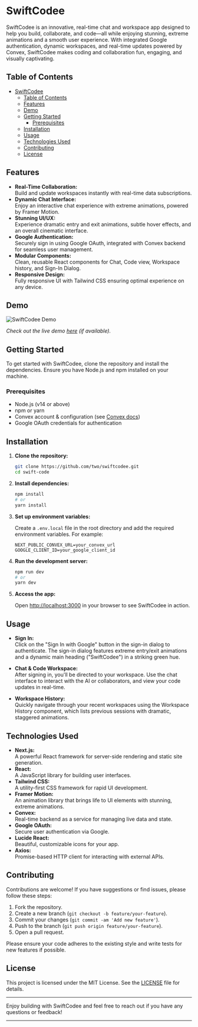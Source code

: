# SwiftCodee

SwiftCodee is an innovative, real-time chat and workspace app designed to help you build, collaborate, and code—all while enjoying stunning, extreme animations and a smooth user experience. With integrated Google authentication, dynamic workspaces, and real-time updates powered by Convex, SwiftCodee makes coding and collaboration fun, engaging, and visually captivating.

## Table of Contents

- [SwiftCodee](#swiftcodee)
  - [Table of Contents](#table-of-contents)
  - [Features](#features)
  - [Demo](#demo)
  - [Getting Started](#getting-started)
    - [Prerequisites](#prerequisites)
  - [Installation](#installation)
  - [Usage](#usage)
  - [Technologies Used](#technologies-used)
  - [Contributing](#contributing)
  - [License](#license)

## Features

- **Real-Time Collaboration:**  
  Build and update workspaces instantly with real-time data subscriptions.
- **Dynamic Chat Interface:**  
  Enjoy an interactive chat experience with extreme animations, powered by Framer Motion.
- **Stunning UI/UX:**  
  Experience dramatic entry and exit animations, subtle hover effects, and an overall cinematic interface.
- **Google Authentication:**  
  Securely sign in using Google OAuth, integrated with Convex backend for seamless user management.
- **Modular Components:**  
  Clean, reusable React components for Chat, Code view, Workspace history, and Sign-In Dialog.
- **Responsive Design:**  
  Fully responsive UI with Tailwind CSS ensuring optimal experience on any device.

## Demo

![SwiftCodee Demo](./demo/screenshot.png)

*Check out the live demo [here](https://swiftcodee.vercel.app) (if available).*

## Getting Started

To get started with SwiftCodee, clone the repository and install the dependencies. Ensure you have Node.js and npm installed on your machine.

### Prerequisites

- Node.js (v14 or above)
- npm or yarn
- Convex account & configuration (see [Convex docs](https://docs.convex.dev/))
- Google OAuth credentials for authentication

## Installation

1. **Clone the repository:**

   ```bash
   git clone https://github.com/two/swiftcodee.git
   cd swift-code
   ```

2. **Install dependencies:**

   ```bash
   npm install
   # or
   yarn install
   ```

3. **Set up environment variables:**

   Create a `.env.local` file in the root directory and add the required environment variables. For example:

   ```env
   NEXT_PUBLIC_CONVEX_URL=your_convex_url
   GOOGLE_CLIENT_ID=your_google_client_id
   ```

4. **Run the development server:**

   ```bash
   npm run dev
   # or
   yarn dev
   ```

5. **Access the app:**

   Open [http://localhost:3000](http://localhost:3000) in your browser to see SwiftCodee in action.

## Usage

- **Sign In:**  
  Click on the "Sign In with Google" button in the sign-in dialog to authenticate. The sign-in dialog features extreme entry/exit animations and a dynamic main heading ("SwiftCodee") in a striking green hue.

- **Chat & Code Workspace:**  
  After signing in, you'll be directed to your workspace. Use the chat interface to interact with the AI or collaborators, and view your code updates in real-time.

- **Workspace History:**  
  Quickly navigate through your recent workspaces using the Workspace History component, which lists previous sessions with dramatic, staggered animations.

## Technologies Used

- **Next.js:**  
  A powerful React framework for server-side rendering and static site generation.
- **React:**  
  A JavaScript library for building user interfaces.
- **Tailwind CSS:**  
  A utility-first CSS framework for rapid UI development.
- **Framer Motion:**  
  An animation library that brings life to UI elements with stunning, extreme animations.
- **Convex:**  
  Real-time backend as a service for managing live data and state.
- **Google OAuth:**  
  Secure user authentication via Google.
- **Lucide React:**  
  Beautiful, customizable icons for your app.
- **Axios:**  
  Promise-based HTTP client for interacting with external APIs.

## Contributing

Contributions are welcome! If you have suggestions or find issues, please follow these steps:

1. Fork the repository.
2. Create a new branch (`git checkout -b feature/your-feature`).
3. Commit your changes (`git commit -am 'Add new feature'`).
4. Push to the branch (`git push origin feature/your-feature`).
5. Open a pull request.

Please ensure your code adheres to the existing style and write tests for new features if possible.

## License

This project is licensed under the MIT License. See the [LICENSE](LICENSE) file for details.

---

Enjoy building with SwiftCodee and feel free to reach out if you have any questions or feedback!

---
